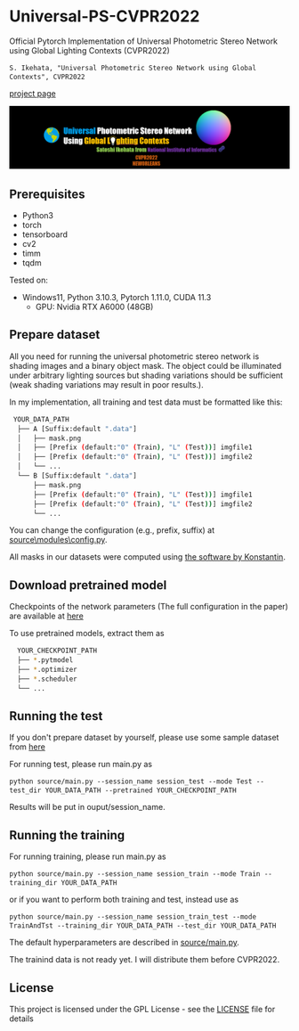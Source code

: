# Universal-PS-CVPR2022
Official Pytorch Implementation of Universal Photometric Stereo Network using Global Lighting Contexts (CVPR2022)

```
S. Ikehata, "Universal Photometric Stereo Network using Global Contexts", CVPR2022
```

[project page](https://satoshi-ikehata.github.io/cvpr2022/univps_cvpr2022.html)

<p align="center">
<img src="webimg/top.png" width="800">  
</p>
<!-- <p align="center">
(top) Surface normal estimation result from 10 images, (bottom) ground truth.
</p> -->




## Prerequisites

- Python3
- torch
- tensorboard
- cv2
- timm
- tqdm

Tested on:
- Windows11, Python 3.10.3, Pytorch 1.11.0, CUDA 11.3
  - GPU: Nvidia RTX A6000 (48GB)

## Prepare dataset
All you need for running the universal photometric stereo network is shading images and a binary object mask. The object could be illuminated under arbitrary lighting sources but shading variations should be sufficient (weak shading variations may result in poor results.).

In my implementation, all training and test data must be formatted like this:

```bash
 YOUR_DATA_PATH
  ├── A [Suffix:default ".data"]
  │   ├── mask.png
  │   ├── [Prefix (default:"0" (Train), "L" (Test))] imgfile1
  │   ├── [Prefix (default:"0" (Train), "L" (Test))] imgfile2
  │   └── ...
  └── B [Suffix:default ".data"]
      ├── mask.png
      ├── [Prefix (default:"0" (Train), "L" (Test))] imgfile1
      ├── [Prefix (default:"0" (Train), "L" (Test))] imgfile2
      └── ...
  ```

You can change the configuration (e.g., prefix, suffix) at <a href="https://github.com/satoshi-ikehata/Universal-PS-CVPR2022/tree/main/source/modules/config.py">source\modules\config.py</a>.


All masks in our datasets were computed using <a href="https://github.com/saic-vul/ritm_interactive_segmentation">the software by Konstantin</a>.

## Download pretrained model 
Checkpoints of the network parameters (The full configuration in the paper) are available at <a href="https://www.dropbox.com/sh/pphprxqbayoljpn/AADUPNcAdOWkbGwRK6xo5Wura?dl=0">here</a> 

To use pretrained models, extract them as

```bash
  YOUR_CHECKPOINT_PATH
  ├── *.pytmodel
  ├── *.optimizer
  ├── *.scheduler
  └── ...

  ```

## Running the test
If you don't prepare dataset by yourself, please use some sample dataset from <a href="https://satoshi-ikehata.github.io/cvpr2022/univps_cvpr2022.html">here</a>

For running test, please run main.py as 

```
python source/main.py --session_name session_test --mode Test --test_dir YOUR_DATA_PATH --pretrained YOUR_CHECKPOINT_PATH
```
Results will be put in ouput/session_name. 

## Running the training
For running training, please run main.py as
```
python source/main.py --session_name session_train --mode Train --training_dir YOUR_DATA_PATH
```
or if you want to perform both training and test, instead use as 

```
python source/main.py --session_name session_train_test --mode TrainAndTst --training_dir YOUR_DATA_PATH --test_dir YOUR_DATA_PATH
```

The default hyperparameters are described in <a href="https://github.com/satoshi-ikehata/Universal-PS-CVPR2022/tree/main/source/main.py">source/main.py</a>.

The trainind data is not ready yet. I will distribute them before CVPR2022.

## License
This project is licensed under the GPL License - see the [LICENSE](LICENSE) file for details